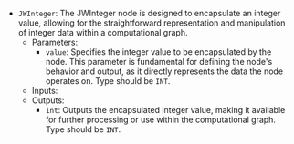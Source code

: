 - `JWInteger`: The JWInteger node is designed to encapsulate an integer value, allowing for the straightforward representation and manipulation of integer data within a computational graph.
    - Parameters:
        - `value`: Specifies the integer value to be encapsulated by the node. This parameter is fundamental for defining the node's behavior and output, as it directly represents the data the node operates on. Type should be `INT`.
    - Inputs:
    - Outputs:
        - `int`: Outputs the encapsulated integer value, making it available for further processing or use within the computational graph. Type should be `INT`.
